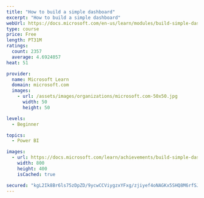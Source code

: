 ```yaml
---
title: "How to build a simple dashboard"
excerpt: "How to build a simple dashboard"
webUrl: https://docs.microsoft.com/en-us/learn/modules/build-simple-dashboard/
type: course
price: Free
length: PT31M
ratings:
  count: 2357
  average: 4.6924057
heat: 51

provider:
  name: Microsoft Learn
  domain: microsoft.com
  images:
    - url: /assets/images/organizations/microsoft.com-50x50.jpg
      width: 50
      height: 50

levels:
  - Beginner

topics:
  - Power BI

images:
  - url: https://docs.microsoft.com/learn/achievements/build-simple-dashboard-social.png
    width: 800
    height: 400
    isCached: true

secured: "kgL2Ik8Br6ls75zDpZD/9ycwCCViygzxYFxg/zjiyef4oNAGKx5SHQ8M6rfSJUQcKRZ0rewOH1jKuFecM+Rd5R70qMKK+vW3HFoQlLuqK+ZZFgb0Z7DGlIqwVqMfcgDMhrcP7HGrPKZr6IC1W7K5mu84cZe2stDC+VHdT+HCkBWjNYo2j6/iFtXhTDhw+EkulKZ7SrK1XPxB5sHA3Z6wxi7J2aCtgG0oIyQBuwm4Cv4SyLYmQn+AAsxXSDHNQXstut5WWO+j9QXg3eaglu9zli4j0So8w/Tsa1Dix+SPfkUX+g2LyQYIRzNPtVP0T8+X3WAB3EVuFiAk0l7eeyBRRrRqemo11tD4QJAidHTAEtSsxKGzSlSqVoVzEnLenuTA+diQlGezwd3IOLfPFEDP06y6xOS4Lp4rx73eHXmLSGQ=;NsV84TLhZRai7PEnVx73Cg=="
---
```


